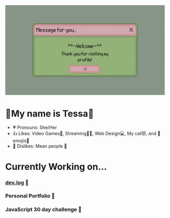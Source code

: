 <div align="center">
  <img src="profile-gif.gif" />
 </div>
 
# 🌸My name is Tessa🌸
 - 💗 Pronouns: She/Her
 - 👍 Likes: Video Games👾, Streaming👩‍💻, Web Design💻, My cat😻, and 🤣emojis🤣
 - 🚫 Dislikes: Mean people 🤬
 
 # Currently Working on...
 
 ### [dev.log](https://dev-log.herokuapp.com/) 💙
 ### Personal Portfolio 💚
 ### JavaScript 30 day challenge 📅
 
 
 

<!--
**tessie-the-messy/tessie-the-messy** is a ✨ _special_ ✨ repository because its `README.md` (this file) appears on your GitHub profile.

Here are some ideas to get you started:

- 🔭 I’m currently working on ...
- 🌱 I’m currently learning ...
- 👯 I’m looking to collaborate on ...
- 🤔 I’m looking for help with ...
- 💬 Ask me about ...
- 📫 How to reach me: ...
- 😄 Pronouns: ...
- ⚡ Fun fact: ...
-->
